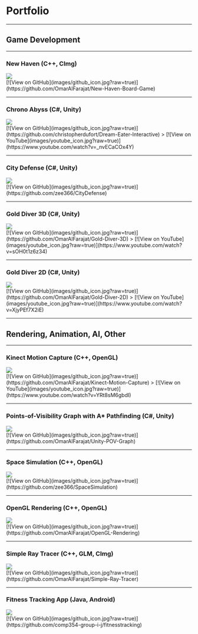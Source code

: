# Portfolio

---

## Game Development

---

### New Haven (C++, CImg)
<img src="images/new-haven_thumbnail.jpg?raw=true"/>
<br> [![View on GitHub](images/github_icon.jpg?raw=true)](https://github.com/OmarAlFarajat/New-Haven-Board-Game)

---

### Chrono Abyss (C#, Unity)
<img src="images/chrono-abyss_thumbnail.jpg?raw=true"/>
<br> [![View on GitHub](images/github_icon.jpg?raw=true)](https://github.com/christopherdufort/Dream-Eater-Interactive)
> [![View on YouTube](images/youtube_icon.jpg?raw=true)](https://www.youtube.com/watch?v=_nvECaCOx4Y) 

---

### City Defense (C#, Unity)
<img src="images/city-defense_thumbnail.jpg?raw=true"/>
<br> [![View on GitHub](images/github_icon.jpg?raw=true)](https://github.com/zee366/CityDefense)

---

### Gold Diver 3D (C#, Unity)
<img src="images/gold-diver-3d_thumbnail.jpg?raw=true"/>
<br> [![View on GitHub](images/github_icon.jpg?raw=true)](https://github.com/OmarAlFarajat/Gold-Diver-3D)
> [![View on YouTube](images/youtube_icon.jpg?raw=true)](https://www.youtube.com/watch?v=sOH0t1z6z34)

---

### Gold Diver 2D (C#, Unity)
<img src="images/gold-diver-2d_thumbnail.jpg?raw=true"/>
<br> [![View on GitHub](images/github_icon.jpg?raw=true)](https://github.com/OmarAlFarajat/Gold-Diver-2D)
> [![View on YouTube](images/youtube_icon.jpg?raw=true)](https://www.youtube.com/watch?v=XjyPEf7X2iE)

---

## Rendering, Animation, AI, Other

---

### Kinect Motion Capture (C++, OpenGL)
<img src="images/kinect-mocap_thumbnail.jpg?raw=true"/>
<br> [![View on GitHub](images/github_icon.jpg?raw=true)](https://github.com/OmarAlFarajat/Kinect-Motion-Capture)
> [![View on YouTube](images/youtube_icon.jpg?raw=true)](https://www.youtube.com/watch?v=YRt8sM6gbdI)

---

### Points-of-Visibility Graph with A* Pathfinding (C#, Unity)
<img src="images/pov-graph_thumbnail.jpg?raw=true"/>
<br> [![View on GitHub](images/github_icon.jpg?raw=true)](https://github.com/OmarAlFarajat/Unity-POV-Graph)

---

### Space Simulation (C++, OpenGL)
<img src="images/space-sim_thumbnail.jpg?raw=true"/>
<br> [![View on GitHub](images/github_icon.jpg?raw=true)](https://github.com/zee366/SpaceSimulation)

---

### OpenGL Rendering (C++, OpenGL)
<img src="images/opengl-render_thumbnail.jpg?raw=true"/>
<br> [![View on GitHub](images/github_icon.jpg?raw=true)](https://github.com/OmarAlFarajat/OpenGL-Rendering)

---

### Simple Ray Tracer (C++, GLM, CImg)
<img src="images/ray-tracer_thumbnail.jpg?raw=true"/>
<br> [![View on GitHub](images/github_icon.jpg?raw=true)](https://github.com/OmarAlFarajat/Simple-Ray-Tracer)

---

### Fitness Tracking App (Java, Android)
<img src="images/fitness-app_thumbnail.jpg?raw=true"/>
<br> [![View on GitHub](images/github_icon.jpg?raw=true)](https://github.com/comp354-group-i-j/fitnesstracking)

